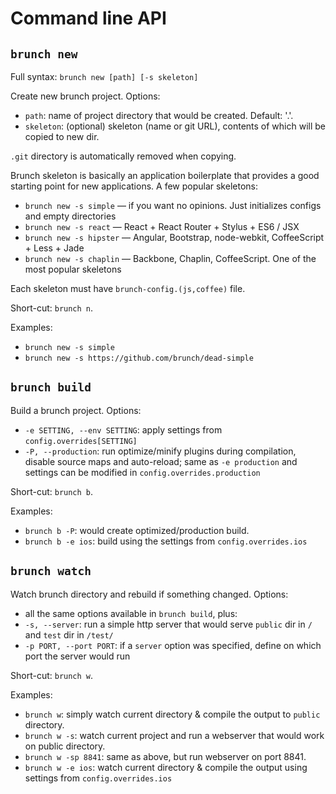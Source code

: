 # Command line API

## `brunch new`

Full syntax: `brunch new [path] [-s skeleton]`

Create new brunch project. Options:

* `path`: name of project directory that would be created. Default: '.'.
* `skeleton`: (optional) skeleton (name or git URL), contents of which will be copied to new dir.

`.git` directory is automatically removed when copying.

Brunch skeleton is basically an application boilerplate that provides a good starting point for new applications. A few popular skeletons:

* `brunch new -s simple` — if you want no opinions. Just initializes configs and empty directories
* `brunch new -s react` — React + React Router + Stylus + ES6 / JSX
* `brunch new -s hipster` — Angular, Bootstrap, node-webkit, CoffeeScript + Less + Jade
* `brunch new -s chaplin` — Backbone, Chaplin, CoffeeScript. One of the most popular skeletons

Each skeleton must have `brunch-config.(js,coffee)` file.

Short-cut: `brunch n`.

Examples:

* `brunch new -s simple`
* `brunch new -s https://github.com/brunch/dead-simple`

## `brunch build`

Build a brunch project. Options:

* `-e SETTING, --env SETTING`: apply settings from `config.overrides[SETTING]`
* `-P, --production`: run optimize/minify plugins during compilation, disable source maps and auto-reload; same as `-e production` and settings can be modified in `config.overrides.production`

Short-cut: `brunch b`.

Examples:

* `brunch b -P`: would create optimized/production build.
* `brunch b -e ios`: build using the settings from `config.overrides.ios`

## `brunch watch`

Watch brunch directory and rebuild if something changed. Options:

* all the same options available in `brunch build`, plus:
* `-s, --server`: run a simple http server that would serve `public` dir in `/` and `test` dir in `/test/`
* `-p PORT, --port PORT`: if a `server` option was specified, define on which port the server would run

Short-cut: `brunch w`.

Examples:

* `brunch w`: simply watch current directory &amp; compile the output to `public` directory.
* `brunch w -s`: watch current project and run a webserver that would work on public directory.
* `brunch w -sp 8841`: same as above, but run webserver on port 8841.
* `brunch w -e ios`: watch current directory &amp; compile the output using settings from `config.overrides.ios`
